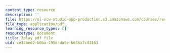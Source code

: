 ```yaml
---
content_type: resource
description: ''
file: https://ol-ocw-studio-app-production.s3.amazonaws.com/courses/res-8-007-cosmic-origin-of-the-chemical-elements-fall-2019/ce13bed2b0ba495dda5eb646a7c41163_SwW1K7Dibc8.pdf
file_type: application/pdf
learning_resource_types: []
resourcetype: Document
title: 3play pdf file
uid: ce13bed2-b0ba-495d-da5e-b646a7c41163
---
```


